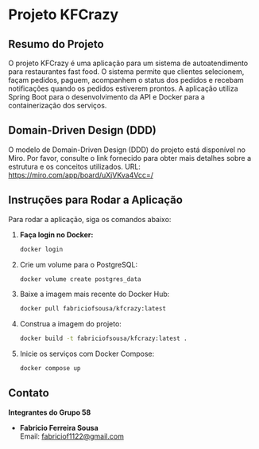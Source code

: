 # Projeto KFCrazy

## Resumo do Projeto

O projeto KFCrazy é uma aplicação para um sistema de autoatendimento para restaurantes fast food. O sistema permite que clientes selecionem, façam pedidos, paguem, acompanhem o status dos pedidos e recebam notificações quando os pedidos estiverem prontos. A aplicação utiliza Spring Boot para o desenvolvimento da API e Docker para a containerização dos serviços.

## Domain-Driven Design (DDD)

O modelo de Domain-Driven Design (DDD) do projeto está disponível no Miro. Por favor, consulte o link fornecido para obter mais detalhes sobre a estrutura e os conceitos utilizados.
URL: https://miro.com/app/board/uXjVKva4Vcc=/

## Instruções para Rodar a Aplicação

Para rodar a aplicação, siga os comandos abaixo:

1. **Faça login no Docker:**
   ```bash
   docker login

2. Crie um volume para o PostgreSQL:
   ```bash
   docker volume create postgres_data

3. Baixe a imagem mais recente do Docker Hub:
     ```bash
   docker pull fabriciofsousa/kfcrazy:latest

4. Construa a imagem do projeto:
   ```bash
   docker build -t fabriciofsousa/kfcrazy:latest .

5. Inicie os serviços com Docker Compose:
   ```bash
   docker compose up

## Contato

**Integrantes do Grupo 58**

- **Fabricio Ferreira Sousa**  
  Email: fabriciof1122@gmail.com





